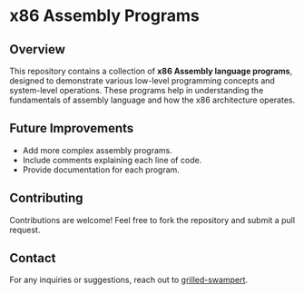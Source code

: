 # x86 Assembly Programs

## Overview
This repository contains a collection of **x86 Assembly language programs**, designed to demonstrate various low-level programming concepts and system-level operations. These programs help in understanding the fundamentals of assembly language and how the x86 architecture operates.

## Future Improvements
- Add more complex assembly programs.
- Include comments explaining each line of code.
- Provide documentation for each program.

## Contributing
Contributions are welcome! Feel free to fork the repository and submit a pull request.

## Contact
For any inquiries or suggestions, reach out to [grilled-swampert](https://github.com/grilled-swampert).

